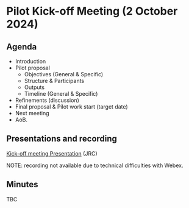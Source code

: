 # Pilot Kick-off Meeting (2 October 2024)

## Agenda

* Introduction
* Pilot proposal
    * Objectives (General & Specific)
    * Structure & Participants
    * Outputs
    * Timeline (General & Specific)
* Refinements (discussion)
* Final proposal & Pilot work start (target date)
* Next meeting
* AoB.

## Presentations and recording

[Kick-off meeting Presentation](https://github.com/INSPIRE-MIF/GeoDCAT-AP-pilot/blob/main/meetings/2024-10-02/presentations/20241002_GeoDCAT-AP_Pilot_KoM_v6.pdf) (JRC)

NOTE: recording not available due to technical difficulties with Webex. 

## Minutes

TBC
